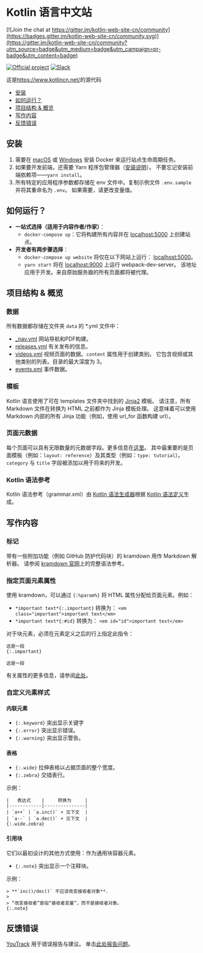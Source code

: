 # Kotlin 语言中文站

[![Join the chat at https://gitter.im/kotlin-web-site-cn/community](https://badges.gitter.im/kotlin-web-site-cn/community.svg)](https://gitter.im/kotlin-web-site-cn/community?utm_source=badge&utm_medium=badge&utm_campaign=pr-badge&utm_content=badge)

[![Official project][project-badge]][project-url] [![Slack][slack-badge]][slack-url] 

这是<https://www.kotlincn.net/>的源代码

- [安装](#安装)
- [如何运行？](#如何运行？)
- [项目结构 & 概览](#project-structure)
- [写作内容](#写作内容)
- [反馈错误](#反馈错误)

## 安装

1. 需要在 [macOS](https://docs.docker.com/docker-for-mac/install/#download-docker-for-mac) 或 
   [Windows](https://docs.docker.com/docker-for-windows/install/#download-docker-for-windows) 安装 Docker 来运行站点生命周期任务。
2. 如果要开发前端，还需要 Yarn 程序包管理器（[安装说明](https://yarnpkg.com/lang/en/docs/install/)）。
   不要忘记安装前端依赖项——`yarn install`。
3. 所有特定的应用程序参数都存储在 env 文件中。复制示例文件 `.env.sample` 并将其重命名为 `.env`。
   如果需要，请更改变量值。

## 如何运行？

- **一站式选择（适用于内容作者/作家）**：
  - `docker-compose up`：它将构建所有内容并在 [localhost:5000](http://localhost:5000) 上创建站点。
- **开发者有两步骤选择**：
  - `docker-compose up website` 将仅在以下网站上运行： [localhost:5000](http://localhost:5000)。
  - `yarn start` 将在 [localhost:9000](http://localhost:9000) 上运行 webpack-dev-server。
     该地址应用于开发。来自原始服务器的所有页面都将被代理。
     
<a id="project-structure"></a>
## 项目结构 & 概览

### 数据

所有数据都存储在文件夹 `data` 的 \*.yml 文件中：

- [_nav.yml](data/_nav.yml) 网站导航和PDF构建。
- [releases.yml](data/releases.yml) 有关发布的信息。
- [videos.yml](data/videos.yml) 视频页面的数据。`content` 属性用于创建类别。
  它包含视频或其他类别的列表。目录的最大深度为 3。
- [events.xml](data/events.xml) 事件数据。

### 模板

Kotlin 语言使用了可在 templates 文件夹中找到的 [Jinja2](http://jinja.pocoo.org/docs/dev/) 模板。
请注意，所有 Markdown 文件在转换为 HTML 之前都作为 Jinja 模板处理。
这意味着可以使用 Markdown 内部的所有 Jinja 功能（例如，使用 url_for 函数构建 url）。

### 页面元数据

每个页面可以具有无限数量的元数据字段。更多信息在[这里](http://jekyllrb.com/docs/frontmatter/)。
其中最重要的是页面模板（例如：`layout: reference`）及其类型（例如：`type: tutorial`）。`category` 与 `title` 字段被添加以用于将来的开发。

### Kotlin 语法参考

Kotlin 语法参考（grammar.xml）由 [Kotlin 语法生成器](https://github.com/JetBrains/kotlin-grammar-generator)根据
[Kotlin 语法定义](https://github.com/JetBrains/kotlin/tree/master/grammar)生成。

## 写作内容

### 标记

带有一些附加功能（例如 GitHub 防护代码块）的 kramdown 用作 Markdown 解析器。
请参阅 [kramdown 官网](http://kramdown.gettalong.org/syntax.html)上的完整语法参考。

### 指定页面元素属性

使用 kramdown，可以通过 `{:%param%}` 将 HTML 属性分配给页面元素。例如：

- `*important text*{:.important}` 转换为： `<em class="important">important text</em>`
- `*important text*{:#id}` 转换为： `<em id="id">important text</em>`

对于块元素，必须在元素定义之后的行上指定此指令：

```
这是一段
{:.important}

这是一段
```

有关属性的更多信息，请参阅[此处](http://kramdown.gettalong.org/syntax.html#inline-attribute-lists)。

### 自定义元素样式

#### 内联元素

- `{:.keyword}` 突出显示关键字
- `{:.error}` 突出显示错误。
- `{:.warning}` 突出显示警告。

#### 表格

- `{:.wide}` 拉伸表格以占据页面的整个宽度。
- `{:.zebra}` 交错表行。

示例：

```
|   表达式    |     转换为     |
|------------|---------------|
| `a++` | `a.inc()` + 见下文  |
| `a--` | `a.dec()` + 见下文  |
{:.wide.zebra}
```

#### 引用块

它们以最初设计的其他方式使用：作为通用块容器元素。

- `{:.note}` 突出显示一个注释块。

示例：

```
> **`inc()/dec()` 不应该改变接收者对象**.
>
> “改变接收者”是指“接收者变量”，而不是接收者对象。
{:.note}
```

## 反馈错误
[YouTrack](http://youtrack.jetbrains.com/issues/KT) 用于错误报告与建议。
单击[此处报告问题](http://youtrack.jetbrains.com/newIssue?project=KT&clearDraft=true&c=Subsystems+Web+Site)。


[project-url]: https://confluence.jetbrains.com/display/ALL/JetBrains+on+GitHub
[project-badge]: http://jb.gg/badges/official.svg
[slack-url]: http://slack.kotlinlang.org
[slack-badge]: http://slack.kotlinlang.org/badge.svg
